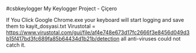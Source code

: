 #csbkeylogger
My Keylogger Project - Çiçero

If You Click Google Chrome.exe your keyboard will start logging and save them to kayit_dosyasi.txt
Virustotal = https://www.virustotal.com/gui/file/af4e748e673d17fc2666f3e8456d049d3b15f417bd3fc689fa85b64434d1b21b/detection
all anti-viruses could not catch it.
